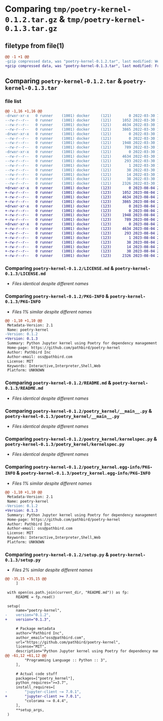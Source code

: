 # Comparing `tmp/poetry-kernel-0.1.2.tar.gz` & `tmp/poetry-kernel-0.1.3.tar.gz`

## filetype from file(1)

```diff
@@ -1 +1 @@
-gzip compressed data, was "poetry-kernel-0.1.2.tar", last modified: Wed Mar 30 18:34:11 2022, max compression
+gzip compressed data, was "poetry-kernel-0.1.3.tar", last modified: Fri Aug  4 22:49:47 2023, max compression
```

## Comparing `poetry-kernel-0.1.2.tar` & `poetry-kernel-0.1.3.tar`

### file list

```diff
@@ -1,16 +1,16 @@
-drwxr-xr-x   0 runner    (1001) docker     (121)        0 2022-03-30 18:34:11.275062 poetry-kernel-0.1.2/
--rw-r--r--   0 runner    (1001) docker     (121)     1052 2022-03-30 18:34:02.000000 poetry-kernel-0.1.2/LICENSE.md
--rw-r--r--   0 runner    (1001) docker     (121)     4634 2022-03-30 18:34:11.275062 poetry-kernel-0.1.2/PKG-INFO
--rw-r--r--   0 runner    (1001) docker     (121)     3865 2022-03-30 18:34:02.000000 poetry-kernel-0.1.2/README.md
-drwxr-xr-x   0 runner    (1001) docker     (121)        0 2022-03-30 18:34:11.271062 poetry-kernel-0.1.2/poetry_kernel/
--rw-r--r--   0 runner    (1001) docker     (121)        0 2022-03-30 18:34:02.000000 poetry-kernel-0.1.2/poetry_kernel/__init__.py
--rw-r--r--   0 runner    (1001) docker     (121)     1948 2022-03-30 18:34:02.000000 poetry-kernel-0.1.2/poetry_kernel/__main__.py
--rw-r--r--   0 runner    (1001) docker     (121)      789 2022-03-30 18:34:02.000000 poetry-kernel-0.1.2/poetry_kernel/kernelspec.py
-drwxr-xr-x   0 runner    (1001) docker     (121)        0 2022-03-30 18:34:11.275062 poetry-kernel-0.1.2/poetry_kernel.egg-info/
--rw-r--r--   0 runner    (1001) docker     (121)     4634 2022-03-30 18:34:11.000000 poetry-kernel-0.1.2/poetry_kernel.egg-info/PKG-INFO
--rw-r--r--   0 runner    (1001) docker     (121)      293 2022-03-30 18:34:11.000000 poetry-kernel-0.1.2/poetry_kernel.egg-info/SOURCES.txt
--rw-r--r--   0 runner    (1001) docker     (121)        1 2022-03-30 18:34:11.000000 poetry-kernel-0.1.2/poetry_kernel.egg-info/dependency_links.txt
--rw-r--r--   0 runner    (1001) docker     (121)       38 2022-03-30 18:34:11.000000 poetry-kernel-0.1.2/poetry_kernel.egg-info/requires.txt
--rw-r--r--   0 runner    (1001) docker     (121)       14 2022-03-30 18:34:11.000000 poetry-kernel-0.1.2/poetry_kernel.egg-info/top_level.txt
--rw-r--r--   0 runner    (1001) docker     (121)       38 2022-03-30 18:34:11.275062 poetry-kernel-0.1.2/setup.cfg
--rw-r--r--   0 runner    (1001) docker     (121)     2326 2022-03-30 18:34:02.000000 poetry-kernel-0.1.2/setup.py
+drwxr-xr-x   0 runner    (1001) docker     (123)        0 2023-08-04 22:49:47.010252 poetry-kernel-0.1.3/
+-rw-r--r--   0 runner    (1001) docker     (123)     1052 2023-08-04 22:49:44.000000 poetry-kernel-0.1.3/LICENSE.md
+-rw-r--r--   0 runner    (1001) docker     (123)     4634 2023-08-04 22:49:47.010252 poetry-kernel-0.1.3/PKG-INFO
+-rw-r--r--   0 runner    (1001) docker     (123)     3865 2023-08-04 22:49:44.000000 poetry-kernel-0.1.3/README.md
+drwxr-xr-x   0 runner    (1001) docker     (123)        0 2023-08-04 22:49:47.010252 poetry-kernel-0.1.3/poetry_kernel/
+-rw-r--r--   0 runner    (1001) docker     (123)        0 2023-08-04 22:49:44.000000 poetry-kernel-0.1.3/poetry_kernel/__init__.py
+-rw-r--r--   0 runner    (1001) docker     (123)     1948 2023-08-04 22:49:44.000000 poetry-kernel-0.1.3/poetry_kernel/__main__.py
+-rw-r--r--   0 runner    (1001) docker     (123)      789 2023-08-04 22:49:44.000000 poetry-kernel-0.1.3/poetry_kernel/kernelspec.py
+drwxr-xr-x   0 runner    (1001) docker     (123)        0 2023-08-04 22:49:47.010252 poetry-kernel-0.1.3/poetry_kernel.egg-info/
+-rw-r--r--   0 runner    (1001) docker     (123)     4634 2023-08-04 22:49:47.000000 poetry-kernel-0.1.3/poetry_kernel.egg-info/PKG-INFO
+-rw-r--r--   0 runner    (1001) docker     (123)      293 2023-08-04 22:49:47.000000 poetry-kernel-0.1.3/poetry_kernel.egg-info/SOURCES.txt
+-rw-r--r--   0 runner    (1001) docker     (123)        1 2023-08-04 22:49:47.000000 poetry-kernel-0.1.3/poetry_kernel.egg-info/dependency_links.txt
+-rw-r--r--   0 runner    (1001) docker     (123)       38 2023-08-04 22:49:47.000000 poetry-kernel-0.1.3/poetry_kernel.egg-info/requires.txt
+-rw-r--r--   0 runner    (1001) docker     (123)       14 2023-08-04 22:49:47.000000 poetry-kernel-0.1.3/poetry_kernel.egg-info/top_level.txt
+-rw-r--r--   0 runner    (1001) docker     (123)       38 2023-08-04 22:49:47.014252 poetry-kernel-0.1.3/setup.cfg
+-rw-r--r--   0 runner    (1001) docker     (123)     2326 2023-08-04 22:49:44.000000 poetry-kernel-0.1.3/setup.py
```

### Comparing `poetry-kernel-0.1.2/LICENSE.md` & `poetry-kernel-0.1.3/LICENSE.md`

 * *Files identical despite different names*

### Comparing `poetry-kernel-0.1.2/PKG-INFO` & `poetry-kernel-0.1.3/PKG-INFO`

 * *Files 1% similar despite different names*

```diff
@@ -1,10 +1,10 @@
 Metadata-Version: 2.1
 Name: poetry-kernel
-Version: 0.1.2
+Version: 0.1.3
 Summary: Python Jupyter kernel using Poetry for dependency management
 Home-page: https://github.com/pathbird/poetry-kernel
 Author: Pathbird Inc
 Author-email: oss@pathbird.com
 License: MIT
 Keywords: Interactive,Interpreter,Shell,Web
 Platform: UNKNOWN
```

### Comparing `poetry-kernel-0.1.2/README.md` & `poetry-kernel-0.1.3/README.md`

 * *Files identical despite different names*

### Comparing `poetry-kernel-0.1.2/poetry_kernel/__main__.py` & `poetry-kernel-0.1.3/poetry_kernel/__main__.py`

 * *Files identical despite different names*

### Comparing `poetry-kernel-0.1.2/poetry_kernel/kernelspec.py` & `poetry-kernel-0.1.3/poetry_kernel/kernelspec.py`

 * *Files identical despite different names*

### Comparing `poetry-kernel-0.1.2/poetry_kernel.egg-info/PKG-INFO` & `poetry-kernel-0.1.3/poetry_kernel.egg-info/PKG-INFO`

 * *Files 1% similar despite different names*

```diff
@@ -1,10 +1,10 @@
 Metadata-Version: 2.1
 Name: poetry-kernel
-Version: 0.1.2
+Version: 0.1.3
 Summary: Python Jupyter kernel using Poetry for dependency management
 Home-page: https://github.com/pathbird/poetry-kernel
 Author: Pathbird Inc
 Author-email: oss@pathbird.com
 License: MIT
 Keywords: Interactive,Interpreter,Shell,Web
 Platform: UNKNOWN
```

### Comparing `poetry-kernel-0.1.2/setup.py` & `poetry-kernel-0.1.3/setup.py`

 * *Files 2% similar despite different names*

```diff
@@ -35,15 +35,15 @@
     ]
 
 with open(os.path.join(current_dir, "README.md")) as fp:
     README = fp.read()
 
 setup(
     name="poetry-kernel",
-    version="0.1.2",
+    version="0.1.3",
 
     # Package metadata
     author="Pathbird Inc",
     author_email="oss@pathbird.com",
     url="https://github.com/pathbird/poetry-kernel",
     license="MIT",
     description="Python Jupyter kernel using Poetry for dependency management",
@@ -61,12 +61,12 @@
         "Programming Language :: Python :: 3",
     ],
 
     # Actual code stuff
     packages=["poetry_kernel"],
     python_requires=">=3.7",
     install_requires=[
-        "jupyter-client ~= 7.0.1",
+        "jupyter-client >= 7.0.1",
         "colorama ~= 0.4.4",
     ],
     **setup_args,
 )
```


